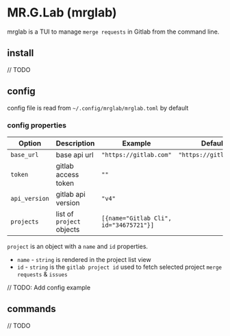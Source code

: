 # MR.G.Lab (mrglab)

mrglab is a TUI to manage `merge requests` in Gitlab from the command line.

## install

// TODO

## config

config file is read from `~/.config/mrglab/mrglab.toml` by default

### config properties

| Option        | Description               | Example                                | Default                |
| ------------- | ------------------------- | -------------------------------------- | ---------------------- |
| `base_url`    | base api url              | `"https://gitlab.com"`                 | `"https://gitlab.com"` |
| `token`       | gitlab access token       | `""`                                   |                        |
| `api_version` | gitlab api version        | `"v4"`                                 |                        |
| `projects`    | list of `project` objects | `[{name="Gitlab Cli", id="34675721"}]` |                        |

`project` is an object with a `name` and `id` properties.

- `name` - `string` is rendered in the project list view
- `id` - `string` is the `gitlab project id` used to fetch selected project `merge requests` & `issues`

// TODO: Add config example

## commands

// TODO
